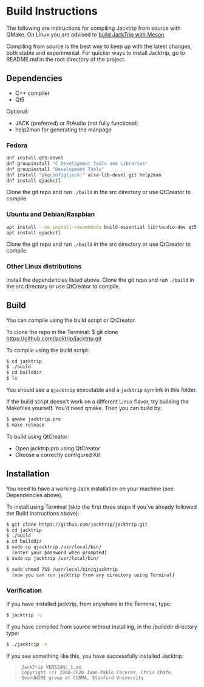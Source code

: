 # Build Instructions

The following are instructions for compiling Jacktrip from source with QMake.
On Linux you are advised to [build JackTrip with Meson](Meson_build.md). 

Compiling from source is the best way to keep up with the latest changes, both stable and
experimental.  For quicker ways to install Jacktrip, go to README.md in the root
directory of the project.

## Dependencies
- C++ compiler
- Qt5

Optional:

- JACK (preferred) or RtAudio (not fully functional)
- help2man for generating the manpage

### Fedora
```sh
dnf install qt5-devel
dnf groupinstall "C Development Tools and Libraries"
dnf groupinstall "Development Tools"
dnf install "pkgconfig(jack)" alsa-lib-devel git help2man
dnf install qjackctl
```

Clone the git repo and run `./build` in the src directory or use QtCreator to compile

### Ubuntu and Debian/Raspbian
```sh
apt install --no-install-recommends build-essential librtaudio-dev qt5-default autoconf automake libtool make libjack-jackd2-dev git help2man
apt install qjackctl
```

Clone the git repo and run `./build` in the src directory or use QtCreator to compile

### Other Linux distributions

Install the dependencies listed above. Clone the git repo and run `./build` in the src directory or use QtCreator to compile.

## Build
You can compile using the build script or QtCreator.

To clone the repo in the Terminal:
$ git clone https://github.com/jacktrip/jacktrip.git

To compile using the build script:
```sh
$ cd jacktrip
$ ./build
$ cd builddir
$ ls
```

You should see a `qjacktrip` executable and a `jacktrip` symlink in this folder.

If the build script doesn't work on a different Linux flavor, try building
the Makefiles yourself. You'd need qmake. Then you can build by:

```sh
$ qmake jacktrip.pro
$ make release
```

To build using QtCreator:
  * Open jacktrip.pro using QtCreator
  * Choose a correctly configured Kit

## Installation

You need to have a working Jack installation on your machine (see Dependencies above).

To install using Terminal (skip the first three steps if you've already followed
the Build instructions above):

```sh
$ git clone https://github.com/jacktrip/jacktrip.git
$ cd jacktrip
$ ./build
$ cd builddir
$ sudo cp qjacktrip /usr/local/bin/
  (enter your password when prompted)
$ sudo cp jacktrip /usr/local/bin/

$ sudo chmod 755 /usr/local/bin/qjacktrip
  (now you can run jacktrip from any directory using Terminal)
```
  
### Verification

If you have installed jacktrip, from anywhere in the Terminal, type:
```sh
$ jacktrip -v
```

If you have compiled from source without installing, in the /builddir directory type:
```sh
$ ./jacktrip -v
```

If you see something like this, you have successfully installed Jacktrip:

>     JackTrip VERSION: 1.xx
>     Copyright (c) 2008-2020 Juan-Pablo Caceres, Chris Chafe.
>     SoundWIRE group at CCRMA, Stanford University

